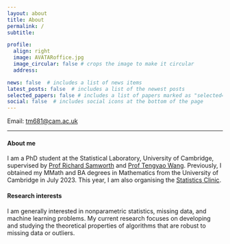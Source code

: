 ```yaml
---
layout: about
title: About
permalink: /
subtitle:

profile:
  align: right
  image: AVATARoffice.jpg
  image_circular: false # crops the image to make it circular
  address: 

news: false  # includes a list of news items
latest_posts: false  # includes a list of the newest posts
selected_papers: false # includes a list of papers marked as "selected={true}"
social: false  # includes social icons at the bottom of the page
---
```

Email: [tm681@cam.ac.uk](mailto:tm681@cam.ac.uk)

---

#### About me
I am a PhD student at the Statistical Laboratory, University of Cambridge, supervised by [Prof Richard Samworth](https://www.statslab.cam.ac.uk/~rjs57/) and [Prof Tengyao Wang](https://personal.lse.ac.uk/wangt60/). Previously, I obtained my MMath and BA degrees in Mathematics from the University of Cambridge in July 2023. This year, I am also organising the [Statistics Clinic](https://www.statslab.cam.ac.uk/clinic/statistics-clinic).

#### Research interests
I am generally interested in nonparametric statistics, missing data, and machine learning problems. My current research focuses on developing and studying the theoretical properties of algorithms that are robust to missing data or outliers.


